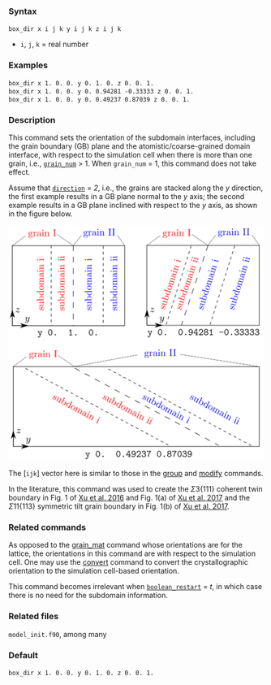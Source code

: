 
### Syntax

	box_dir x i j k y i j k z i j k

* `i`, `j`, `k` = real number

### Examples

	box_dir x 1. 0. 0. y 0. 1. 0. z 0. 0. 1.
	box_dir x 1. 0. 0. y 0. 0.94281 -0.33333 z 0. 0. 1.
	box_dir x 1. 0. 0. y 0. 0.49237 0.87039 z 0. 0. 1.

### Description

This command sets the orientation of the subdomain interfaces, including the grain boundary (GB) plane and the atomistic/coarse-grained domain interface, with respect to the simulation cell when there is more than one grain, i.e., [`grain_num`](grain_num.md) > 1. When `grain_num` = 1, this command does not take effect.

Assume that [`direction`](grain_dir.md) = _2_, i.e., the grains are stacked along the _y_ direction, the first example results in a GB plane normal to the _y_ axis; the second example results in a GB plane inclined with respect to the _y_ axis, as shown in the figure below.

![box-dir](fig/box-dir.png)

The [`ijk`] vector here is similar to those in the [group](group.md) and [modify](modify.md) commands.

In the literature, this command was used to create the $\Sigma 3\{111\}$ coherent twin boundary in Fig. 1 of [Xu et al. 2016](http://dx.doi.org/10.1038/npjcompumats.2015.16) and Fig. 1(a) of [Xu et al. 2017](http://dx.doi.org/10.1007/s11837-017-2302-1) and the $\Sigma 11\{113\}$ symmetric tilt grain boundary in Fig. 1(b) of [Xu et al. 2017](http://dx.doi.org/10.1007/s11837-017-2302-1).

### Related commands

As opposed to the [grain\_mat](grain_mat.md) command whose orientations are for the lattice, the orientations in this command are with respect to the simulation cell. One may use the [convert](convert.md) command to convert the crystallographic orientation to the simulation cell-based orientation.

This command becomes irrelevant when [`boolean_restart`](restart.md) = _t_, in which case there is no need for the subdomain information.

### Related files

`model_init.f90`, among many

### Default

	box_dir x 1. 0. 0. y 0. 1. 0. z 0. 0. 1.